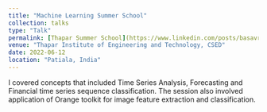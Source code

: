 ```yaml
---
title: "Machine Learning Summer School"
collection: talks
type: "Talk"
permalink: [Thapar Summer School](https://www.linkedin.com/posts/basavrajchinagundi_machinelearning-deeplearning-summerschool-activity-6943637683642449920-Hvo_?utm_source=share&utm_medium=member_desktop)
venue: "Thapar Institute of Engineering and Technology, CSED"
date: 2022-06-12
location: "Patiala, India"
---
```


I covered concepts that included Time Series Analysis, Forecasting and Financial time series sequence classification. The session also involved application of Orange toolkit for image feature extraction and classification.
